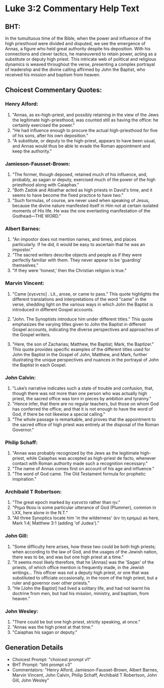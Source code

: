 # Luke 3:2 Commentary Help Text

## BHT:
In the tumultuous time of the Bible, when the power and influence of the high priesthood were divided and disputed, we see the emergence of Annas, a figure who held great authority despite his deposition. With his connections and clever tactics, he maneuvered to retain power, acting as a substitute or deputy high priest. This intricate web of political and religious dynamics is weaved throughout the verse, presenting a complex portrayal of leadership and the divine calling affirmed by John the Baptist, who received his mission and baptism from heaven.

## Choicest Commentary Quotes:
### Henry Alford:
1. "Annas, as ex-high-priest, and possibly retaining in the view of the Jews the legitimate high-priesthood, was counted still as having the office: he certainly exercised the power." 
2. "He had influence enough to procure the actual high-priesthood for five of his sons, after his own deposition." 
3. "A substitute, or deputy to the high-priest, appears to have been usual, and Annas would thus be able to evade the Roman appointment and keep the authority."

### Jamieson-Fausset-Brown:
1. "The former, though deposed, retained much of his influence, and, probably, as sagan or deputy, exercised much of the power of the high priesthood along with Caiaphas."
2. "Both Zadok and Abiathar acted as high priests in David's time, and it seems to have become the fixed practice to have two."
3. "Such formulas, of course, are never used when speaking of Jesus, because the divine nature manifested itself in Him not at certain isolated moments of His life. He was the one everlasting manifestation of the Godhead—THE WORD."

### Albert Barnes:
1. "An impostor does not mention names, and times, and places particularly. If he did, it would be easy to ascertain that he was an impostor."
2. "The sacred writers describe objects and people as if they were perfectly familiar with them. They never appear to be 'guarding' themselves."
3. "If they were 'honest,' then the Christian religion is true."

### Marvin Vincent:
1. "Came [εγενετο] . Lit., arose, or came to pass." This quote highlights the different translations and interpretations of the word "came" in the verse, shedding light on the various ways in which John the Baptist is introduced in different Gospel accounts.

2. "John. The Synoptists introduce him under different titles." This quote emphasizes the varying titles given to John the Baptist in different Gospel accounts, indicating the diverse perspectives and approaches of the Gospel writers.

3. "Here, the son of Zacharias; Matthew, the Baptist; Mark, the Baptizer." This quote provides specific examples of the different titles used for John the Baptist in the Gospel of John, Matthew, and Mark, further illustrating the unique perspectives and nuances in the portrayal of John the Baptist in each Gospel.

### John Calvin:
1. "Luke’s narrative indicates such a state of trouble and confusion, that, though there was not more than one person who was actually high priest, the sacred office was torn in pieces by ambition and tyranny."
2. "Hence infer, that there are no regular teachers, but those on whom God has conferred the office; and that it is not enough to have the word of God, if there be not likewise a special calling."
3. "The whole passage is remarkable, and proves that the appointment to the sacred office of high priest was entirely at the disposal of the Roman Governor."

### Philip Schaff:
1. "Annas was probably recognized by the Jews as the legitimate high-priest, while Caiaphas was accepted as high-priest de facto, whenever contact with Roman authority made such a recognition necessary."
2. "The name of Annas comes first on account of his age and influence."
3. "The word of God came. The Old Testament formula for prophetic inspiration."

### Archibald T Robertson:
1. "The great epoch marked by εγενετο rather than ην."
2. "Ρημα θεου is some particular utterance of God (Plummer), common in LXX, here alone in the N.T."
3. "All three Synoptics locate him 'in the wilderness' (εν τη ερημω) as here, Mark 1:4; Matthew 3:1 (adding 'of Judea')."

### John Gill:
1. "Some difficulty here arises, how these two could be both high priests; when according to the law of God, and the usages of the Jewish nation, there was to be, and was but one high priest at a time."
2. "It seems most likely therefore, that he [Annas] was the 'Sagan' of the priests, of which office mention is frequently made, in the Jewish writings... This officer was not a deputy high priest, or one that was substituted to officiate occasionally, in the room of the high priest, but a ruler and governor over other priests."
3. "He [John the Baptist] had lived a solitary life, and had not learnt his doctrine from men, but had his mission, ministry, and baptism, from heaven."

### John Wesley:
1. "There could be but one high priest, strictly speaking, at once."
2. "Annas was the high priest at that time."
3. "Caiaphas his sagan or deputy."


## Generation Details
- Choicest Prompt: "choicest prompt v1"
- BHT Prompt: "bht prompt v3"
- Commentators: "Henry Alford, Jamieson-Fausset-Brown, Albert Barnes, Marvin Vincent, John Calvin, Philip Schaff, Archibald T Robertson, John Gill, John Wesley"
